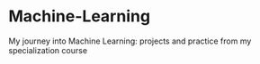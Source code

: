 # Machine-Learning
My journey into Machine Learning: projects and practice from my specialization course
